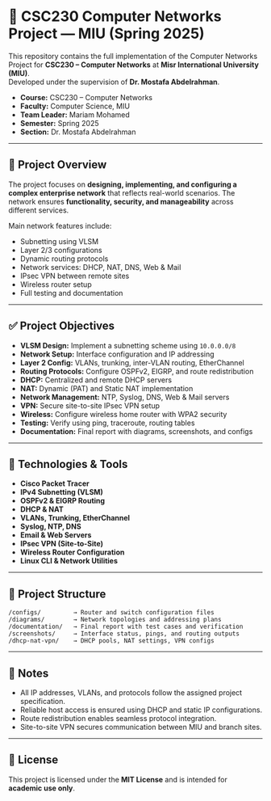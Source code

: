 # 📡 CSC230 Computer Networks Project — MIU (Spring 2025)

This repository contains the full implementation of the Computer Networks Project for **CSC230 – Computer Networks** at **Misr International University (MIU)**.  
Developed under the supervision of **Dr. Mostafa Abdelrahman**.

- **Course:** CSC230 – Computer Networks  
- **Faculty:** Computer Science, MIU  
- **Team Leader:** Mariam Mohamed  
- **Semester:** Spring 2025  
- **Section:** Dr. Mostafa Abdelrahman  

---

## 📘 Project Overview

The project focuses on **designing, implementing, and configuring a complex enterprise network** that reflects real-world scenarios. The network ensures **functionality, security, and manageability** across different services.

Main network features include:

- Subnetting using VLSM  
- Layer 2/3 configurations  
- Dynamic routing protocols  
- Network services: DHCP, NAT, DNS, Web & Mail  
- IPsec VPN between remote sites  
- Wireless router setup  
- Full testing and documentation

---

## ✅ Project Objectives

- **VLSM Design:** Implement a subnetting scheme using `10.0.0.0/8`
- **Network Setup:** Interface configuration and IP addressing
- **Layer 2 Config:** VLANs, trunking, inter-VLAN routing, EtherChannel
- **Routing Protocols:** Configure OSPFv2, EIGRP, and route redistribution
- **DHCP:** Centralized and remote DHCP servers
- **NAT:** Dynamic (PAT) and Static NAT implementation
- **Network Management:** NTP, Syslog, DNS, Web & Mail servers
- **VPN:** Secure site-to-site IPsec VPN setup
- **Wireless:** Configure wireless home router with WPA2 security
- **Testing:** Verify using ping, traceroute, routing tables
- **Documentation:** Final report with diagrams, screenshots, and configs

---

## 🧰 Technologies & Tools

- **Cisco Packet Tracer**
- **IPv4 Subnetting (VLSM)**
- **OSPFv2 & EIGRP Routing**
- **DHCP & NAT**
- **VLANs, Trunking, EtherChannel**
- **Syslog, NTP, DNS**
- **Email & Web Servers**
- **IPsec VPN (Site-to-Site)**
- **Wireless Router Configuration**
- **Linux CLI & Network Utilities**

---

## 📂 Project Structure

```
/configs/         → Router and switch configuration files  
/diagrams/        → Network topologies and addressing plans  
/documentation/   → Final report with test cases and verification  
/screenshots/     → Interface status, pings, and routing outputs  
/dhcp-nat-vpn/    → DHCP pools, NAT settings, VPN configs  
```

---

## 📎 Notes

- All IP addresses, VLANs, and protocols follow the assigned project specification.
- Reliable host access is ensured using DHCP and static IP configurations.
- Route redistribution enables seamless protocol integration.
- Site-to-site VPN secures communication between MIU and branch sites.

---

## 📄 License

This project is licensed under the **MIT License** and is intended for **academic use only**.
